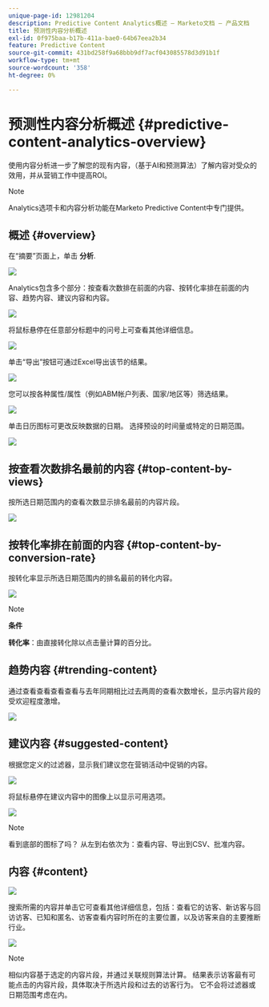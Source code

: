 ```yaml
---
unique-page-id: 12981204
description: Predictive Content Analytics概述 — Marketo文档 — 产品文档
title: 预测性内容分析概述
exl-id: 0f975baa-b17b-411a-bae0-64b67eea2b34
feature: Predictive Content
source-git-commit: 431bd258f9a68bbb9df7acf043085578d3d91b1f
workflow-type: tm+mt
source-wordcount: '358'
ht-degree: 0%

---
```


# 预测性内容分析概述 {#predictive-content-analytics-overview}

使用内容分析进一步了解您的现有内容，（基于AI和预测算法）了解内容对受众的效用，并从营销工作中提高ROI。

>[!NOTE]
>
>Analytics选项卡和内容分析功能在Marketo Predictive Content中专门提供。

## 概述 {#overview}

在“摘要”页面上，单击 **分析**.

![](assets/one.png)

Analytics包含多个部分：按查看次数排在前面的内容、按转化率排在前面的内容、趋势内容、建议内容和内容。

![](assets/new-2.png)

将鼠标悬停在任意部分标题中的问号上可查看其他详细信息。

![](assets/new-3.png)

单击“导出”按钮可通过Excel导出该节的结果。

![](assets/new-3point5.png)

您可以按各种属性/属性（例如ABM帐户列表、国家/地区等）筛选结果。

![](assets/pca.png)

单击日历图标可更改反映数据的日期。 选择预设的时间量或特定的日期范围。

![](assets/dates.png)

## 按查看次数排名最前的内容 {#top-content-by-views}

按所选日期范围内的查看次数显示排名最前的内容片段。

![](assets/new-6.png)

## 按转化率排在前面的内容 {#top-content-by-conversion-rate}

按转化率显示所选日期范围内的排名最前的转化内容。

![](assets/new-7.png)

>[!NOTE]
>
>**条件**
>
>**转化率**：由直接转化除以点击量计算的百分比。

## 趋势内容 {#trending-content}

通过查看查看查看查看与去年同期相比过去两周的查看次数增长，显示内容片段的受欢迎程度激增。

![](assets/new-8.png)

## 建议内容 {#suggested-content}

根据您定义的过滤器，显示我们建议您在营销活动中促销的内容。

![](assets/image2017-10-3-10-3a18-3a35.png)

将鼠标悬停在建议内容中的图像上以显示可用选项。

![](assets/image2017-10-3-10-3a21-3a37.png)

>[!NOTE]
>
>看到底部的图标了吗？ 从左到右依次为：查看内容、导出到CSV、批准内容。

## 内容 {#content}

![](assets/image2017-10-3-10-3a22-3a24.png)

搜索所需的内容并单击它可查看其他详细信息，包括：查看它的访客、新访客与回访访客、已知和匿名、访客查看内容时所在的主要位置，以及访客来自的主要推断行业。

![](assets/image2017-10-3-10-3a23-3a40.png)

>[!NOTE]
>
>相似内容基于选定的内容片段，并通过关联规则算法计算。 结果表示访客最有可能点击的内容片段，具体取决于所选片段和过去的访客行为。 它不会将过滤器或日期范围考虑在内。
